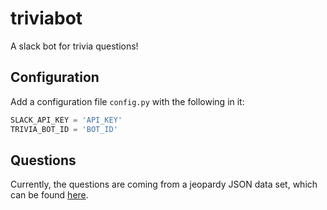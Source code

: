 # triviabot
A slack bot for trivia questions!

## Configuration
Add a configuration file `config.py` with the following in it:
```python
SLACK_API_KEY = 'API_KEY'
TRIVIA_BOT_ID = 'BOT_ID'
```

## Questions
Currently, the questions are coming from a jeopardy JSON data set, which can be found [here](https://www.reddit.com/r/datasets/comments/1uyd0t/200000_jeopardy_questions_in_a_json_file).
